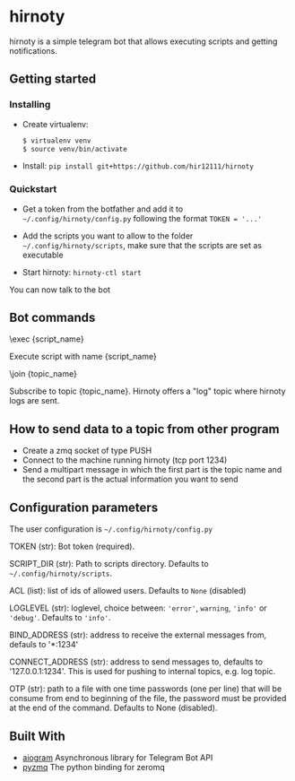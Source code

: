 # hirnoty

hirnoty is a simple telegram bot that allows executing scripts and getting
notifications.

## Getting started
### Installing
* Create virtualenv:
  ```bash
  $ virtualenv venv
  $ source venv/bin/activate
  ```

* Install: `pip install git+https://github.com/hir12111/hirnoty`

### Quickstart

* Get a token from the botfather and add it to `~/.config/hirnoty/config.py`
  following the format `TOKEN = '...'`

* Add the scripts you want to allow to the folder `~/.config/hirnoty/scripts`,
  make sure that the scripts are set as executable

* Start hirnoty: `hirnoty-ctl start`

You can now talk to the bot

## Bot commands
\exec {script_name}

Execute script with name {script_name}


\join {topic_name}

Subscribe to topic {topic_name}. Hirnoty offers a "log" topic where hirnoty
logs are sent.

## How to send data to a topic from other program

* Create a zmq socket of type PUSH
* Connect to the machine running hirnoty (tcp port 1234)
* Send a multipart message in which the first part is the topic name and
  the second part is the actual information you want to send

## Configuration parameters

The user configuration is `~/.config/hirnoty/config.py`

TOKEN (str): Bot token (required).

SCRIPT\_DIR (str): Path to scripts directory.
Defaults to `~/.config/hirnoty/scripts`.

ACL (list): list of ids of allowed users. Defaults to `None` (disabled)

LOGLEVEL (str): loglevel, choice between: `'error'`, `warning`, `'info'` or `'debug'`. Defaults to `'info'`.

BIND\_ADDRESS (str): address to receive the external messages from, defauls to '*:1234'

CONNECT\_ADDRESS (str): address to send messages to, defaults to '127.0.0.1:1234'.
This is used for pushing to internal topics, e.g. log topic.

OTP (str): path to a file with one time passwords (one per line) that will be
consume from end to beginning of the file, the password must be provided at
the end of the command. Defaults to None (disabled).

## Built With
* [aiogram](https://github.com/aiogram/aiogram) Asynchronous library for
  Telegram Bot API
* [pyzmq](https://github.com/zeromq/pyzmq) The python binding for zeromq

